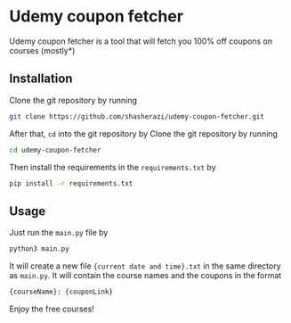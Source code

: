 # Udemy coupon fetcher

Udemy coupon fetcher is a tool that will fetch you 100% off coupons on courses (mostly\*)

## Installation

Clone the git repository by running

```bash
git clone https://github.com/shasherazi/udemy-coupon-fetcher.git
```

After that, `cd` into the git repository by
Clone the git repository by running

```bash
cd udemy-coupon-fetcher
```

Then install the requirements in the `requirements.txt` by

```bash
pip install -r requirements.txt
```

## Usage

Just run the `main.py` file by

```python
python3 main.py
```

It will create a new file `{current date and time}.txt` in the same directory as `main.py`. It will contain the course names and the coupons in the format

```txt
{courseName}: {couponLink}
```

Enjoy the free courses!
